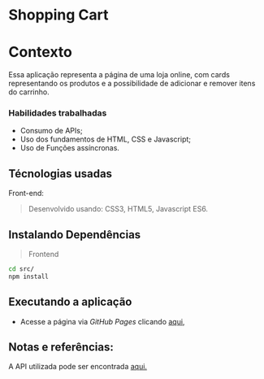 # Shopping Cart

# Contexto
Essa aplicação representa a página de uma loja online, com cards representando os produtos e a possibilidade de adicionar e remover itens do carrinho.

### Habilidades trabalhadas
* Consumo de APIs;
* Uso dos fundamentos de HTML, CSS e Javascript;
* Uso de Funções assíncronas.

## Técnologias usadas

Front-end:
> Desenvolvido usando: CSS3, HTML5, Javascript ES6.


## Instalando Dependências

> Frontend
```bash
cd src/
npm install
``` 
## Executando a aplicação

* Acesse a página via *GitHub Pages* clicando [aqui,](https://raffrasson.github.io/Shopping_Cart/)


## Notas e referências:

A API utilizada pode ser encontrada [aqui.](https://developers.mercadolivre.com.br/pt_br/api-docs-pt-br)
